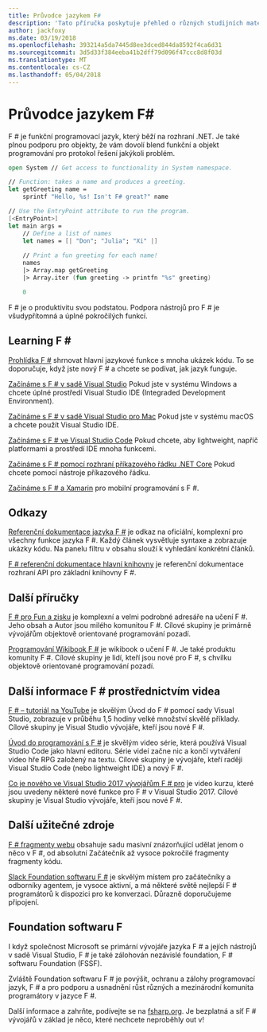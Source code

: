 ```yaml
---
title: Průvodce jazykem F#
description: 'Tato příručka poskytuje přehled o různých studijních materiálů F # je funkční programovací jazyk, který běží na rozhraní .NET.'
author: jackfoxy
ms.date: 03/19/2018
ms.openlocfilehash: 393214a5da7445d8ee3dced844da8592f4ca6d31
ms.sourcegitcommit: 3d5d33f384eeba41b2dff79d096f47ccc8d8f03d
ms.translationtype: MT
ms.contentlocale: cs-CZ
ms.lasthandoff: 05/04/2018
---
```

# <a name="f-guide"></a>Průvodce jazykem F#

F # je funkční programovací jazyk, který běží na rozhraní .NET. Je také plnou podporu pro objekty, že vám dovolí blend funkční a objekt programování pro protokol řešení jakýkoli problém.

```fsharp
open System // Get access to functionality in System namespace.

// Function: takes a name and produces a greeting.
let getGreeting name =
    sprintf "Hello, %s! Isn't F# great?" name

// Use the EntryPoint attribute to run the program.
[<EntryPoint>]
let main args =
    // Define a list of names
    let names = [| "Don"; "Julia"; "Xi" |]
    
    // Print a fun greeting for each name!
    names
    |> Array.map getGreeting
    |> Array.iter (fun greeting -> printfn "%s" greeting)

    0
```

F # je o produktivitu svou podstatou. Podpora nástrojů pro F # je všudypřítomná a úplné pokročilých funkcí.

## <a name="learning-f"></a>Learning F # #

[Prohlídka F #](tour.md) shrnovat hlavní jazykové funkce s mnoha ukázek kódu. To se doporučuje, když jste nový F # a chcete se podívat, jak jazyk funguje.

[Začínáme s F # v sadě Visual Studio](get-started/get-started-visual-studio.md) Pokud jste v systému Windows a chcete úplné prostředí Visual Studio IDE (Integraded Development Environment).

[Začínáme s F # v sadě Visual Studio pro Mac](get-started/get-started-with-visual-studio-for-mac.md) Pokud jste v systému macOS a chcete použít Visual Studio IDE.

[Začínáme s F # ve Visual Studio Code](get-started/get-started-vscode.md) Pokud chcete, aby lightweight, napříč platformami a prostředí IDE mnoha funkcemi.

[Začínáme s F # pomocí rozhraní příkazového řádku .NET Core](get-started/get-started-command-line.md) Pokud chcete pomocí nástroje příkazového řádku.

[Začínáme s F # a Xamarin](https://docs.microsoft.com/xamarin/cross-platform/platform/fsharp/) pro mobilní programování s F #.

## <a name="references"></a>Odkazy

[Referenční dokumentace jazyka F #](language-reference/index.md) je odkaz na oficiální, komplexní pro všechny funkce jazyka F #. Každý článek vysvětluje syntaxe a zobrazuje ukázky kódu. Na panelu filtru v obsahu slouží k vyhledání konkrétní článků.

[F # referenční dokumentace hlavní knihovny](https://msdn.microsoft.com/visualfsharpdocs/conceptual/fsharp-core-library-reference) je referenční dokumentace rozhraní API pro základní knihovny F #.


## <a name="additional-guides"></a>Další příručky

[F # pro Fun a zisku](https://swlaschin.gitbooks.io/fsharpforfunandprofit/content/) je komplexní a velmi podrobné adresáře na učení F #. Jeho obsah a Autor jsou milého komunitou F #. Cílové skupiny je primárně vývojářům objektově orientované programování pozadí.

[Programování Wikibook F #](https://en.wikibooks.org/wiki/F_Sharp_Programming) je wikibook o učení F #. Je také produktu komunity F #. Cílové skupiny je lidí, kteří jsou nové pro F #, s chvilku objektově orientované programování pozadí.

## <a name="learn-f-through-videos"></a>Další informace F # prostřednictvím videa

[F # – tutoriál na YouTube](https://www.youtube.com/watch?v=c7eNDJN758U) je skvělým Úvod do F # pomocí sady Visual Studio, zobrazuje v průběhu 1,5 hodiny velké množství skvělé příklady. Cílové skupiny je Visual Studio vývojáře, kteří jsou nové F #.

[Úvod do programování s F #](https://www.youtube.com/watch?v=Teak30_pXHk&list=PLEoMzSkcN8oNiJ67Hd7oRGgD1d4YBxYGC) je skvělým video série, která používá Visual Studio Code jako hlavní editoru. Série videí začne nic a končí vytváření video hře RPG založený na textu. Cílové skupiny je vývojáře, kteří raději Visual Studio Code (nebo lightweight IDE) a nový F #.

[Co je nového ve Visual Studio 2017 vývojářům F # pro](https://www.linkedin.com/learning/what-s-new-in-visual-studio-2017-for-f-sharp-for-developers) je video kurzu, které jsou uvedeny některé nové funkce pro F # v Visual Studio 2017. Cílové skupiny je Visual Studio vývojáře, kteří jsou nové F #.

## <a name="other-useful-resources"></a>Další užitečné zdroje

[F # fragmenty webu](http://www.fssnip.net) obsahuje sadu masivní znázorňující udělat jenom o něco v F #, od absolutní Začátečník až vysoce pokročilé fragmenty fragmenty kódu.

[Slack Foundation softwaru F #](http://fsharp.org/guides/slack/) je skvělým místem pro začátečníky a odborníky agentem, je vysoce aktivní, a má některé světě nejlepší F # programátorů k dispozici pro ke konverzaci. Důrazně doporučujeme připojení.

## <a name="the-f-software-foundation"></a>Foundation softwaru F #

I když společnost Microsoft se primární vývojáře jazyka F # a jejích nástrojů v sadě Visual Studio, F # je také zálohován nezávislé foundation, F # softwaru Foundation (FSSF).

Zvláště Foundation softwaru F # je povýšit, ochranu a zálohy programovací jazyk, F # a pro podporu a usnadnění růst různých a mezinárodní komunita programátory v jazyce F #.

Další informace a zahrňte, podívejte se na [fsharp.org](http://fsharp.org). Je bezplatná a síť F # vývojářů v základ je něco, které nechcete neproběhly out v!
